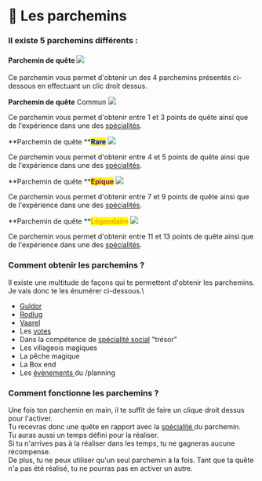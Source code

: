 # 📜 Les parchemins

### **Il existe 5 parchemins différents :**&#x20;

#### **Parchemin de quête**  ![](../.gitbook/assets/quest\_scroll.png)&#x20;

Ce parchemin vous permet d'obtenir un des 4 parchemins présentés ci-dessous en effectuant un clic droit dessus.

**Parchemin de quête** Commun ![](../.gitbook/assets/quest\_scroll\_common.png)

Ce parchemin vous permet d'obtenir entre 1 et 3 points de quête ainsi que de l'expérience dans une des [spécialités](../systeme-a-connaitre/specialites/).

**Parchemin de quête **<mark style="color:blue;">**Rare**</mark> ![](../.gitbook/assets/quest\_scroll\_rare.png)

Ce parchemin vous permet d'obtenir entre 4 et 5 points de quête ainsi que de l'expérience dans une des [spécialités](../systeme-a-connaitre/specialites/).

**Parchemin de quête **<mark style="color:purple;">**Epique**</mark>  ![](../.gitbook/assets/quest\_scroll\_epic.png)

Ce parchemin vous permet d'obtenir entre 7 et 9 points de quête ainsi que de l'expérience dans une des [spécialités](../systeme-a-connaitre/specialites/).

**Parchemin de quête **<mark style="color:orange;">**Légendaire**</mark> ![](../.gitbook/assets/quest\_scroll\_legendary.png)

Ce parchemin vous permet d'obtenir entre 11 et 13 points de quête ainsi que de l'expérience dans une des [spécialités](../systeme-a-connaitre/specialites/).



### Comment obtenir les parchemins ?

Il existe une multitude de façons qui te permettent d'obtenir les parchemins.\
Je vais donc te les énumérer ci-dessous.\


* [Guldor](personnage-fictif/guldor.md)
* [Rodlug](personnage-fictif/rodlug.md)
* [Vaarel](personnage-fictif/vaarel.md)
* Les [votes](../assistance/comment-lancer-le-launcher/guide-de-vote.md)
* Dans la compétence de [spécialité social](../systeme-a-connaitre/specialites/specialite-social.md) "trésor"
* Les villageois magiques&#x20;
* La pêche magique
* La Box end
* Les [évènements ](les-evenements/)du /planning

### Comment fonctionne les parchemins ?

Une fois ton parchemin en main, il te suffit de faire un clique droit dessus pour l'activer.\
Tu recevras donc une quête en rapport avec la [spécialité ](../systeme-a-connaitre/specialites/)du parchemin.\
Tu auras aussi un temps défini pour la réaliser.\
Si tu n'arrives pas à la réaliser dans les temps, tu ne gagneras aucune récompense.\
De plus, tu ne peux utiliser qu'un seul parchemin à la fois. Tant que ta quête n'a pas été réalisé, tu ne pourras pas en activer un autre.

